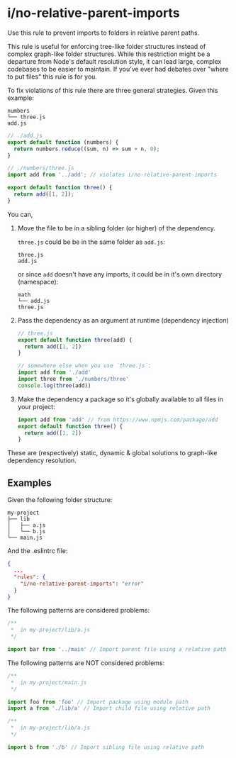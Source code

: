 # i/no-relative-parent-imports

<!-- end auto-generated rule header -->

Use this rule to prevent imports to folders in relative parent paths.

This rule is useful for enforcing tree-like folder structures instead of complex graph-like folder structures. While this restriction might be a departure from Node's default resolution style, it can lead large, complex codebases to be easier to maintain. If you've ever had debates over "where to put files" this rule is for you.

To fix violations of this rule there are three general strategies. Given this example:

```pt
numbers
└── three.js
add.js
```

```js
// ./add.js
export default function (numbers) {
  return numbers.reduce((sum, n) => sum + n, 0);
}

// ./numbers/three.js
import add from '../add'; // violates i/no-relative-parent-imports

export default function three() {
  return add([1, 2]);
}
```

You can,

1. Move the file to be in a sibling folder (or higher) of the dependency.

   `three.js` could be be in the same folder as `add.js`:

   ```pt
   three.js
   add.js
   ```

   or since `add` doesn't have any imports, it could be in it's own directory (namespace):

   ```pt
   math
   └── add.js
   three.js
   ```

2. Pass the dependency as an argument at runtime (dependency injection)

   ```js
   // three.js
   export default function three(add) {
     return add([1, 2])
   }

   // somewhere else when you use `three.js`:
   import add from './add'
   import three from './numbers/three'
   console.log(three(add))
   ```

3. Make the dependency a package so it's globally available to all files in your project:

   ```js
   import add from 'add' // from https://www.npmjs.com/package/add
   export default function three() {
     return add([1, 2])
   }
   ```

These are (respectively) static, dynamic & global solutions to graph-like dependency resolution.

## Examples

Given the following folder structure:

```pt
my-project
├── lib
│   ├── a.js
│   └── b.js
└── main.js
```

And the .eslintrc file:

```json
{
  ...
  "rules": {
    "i/no-relative-parent-imports": "error"
  }
}
```

The following patterns are considered problems:

```js
/**
 *  in my-project/lib/a.js
 */

import bar from '../main' // Import parent file using a relative path
```

The following patterns are NOT considered problems:

```js
/**
 *  in my-project/main.js
 */

import foo from 'foo' // Import package using module path
import a from './lib/a' // Import child file using relative path

/**
 *  in my-project/lib/a.js
 */

import b from './b' // Import sibling file using relative path
```
